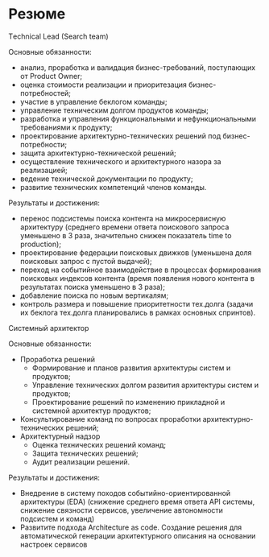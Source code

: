 # Резюме

Тechnical Lead (Search team)

Основные обязанности:

- анализ, проработка и валидация бизнес-требований, поступающих от Product Owner;
- оценка стоимости реализации и приоритезация бизнес-потребностей;
- участие в управление беклогом команды;
- управление техническим долгом продуктов команды;
- разработка и управления функциональными и нефункциональными требованиями к продукту;
- проектирование архитектурно-технических решений под бизнес-потребности;
- защита архитектурно-технической решений;
- осуществление технического и архитектурного назора за реализацией;
- ведение технической документации по продукту;
- развитие технических компетенций членов команды.

Результаты и достижения:

- перенос подсистемы поиска контента на микросервисную архитектуру (среднего времени ответа поискового запроса уменьшено в 3 раза, значительно снижен показатель time to production);
- проектирование федерации поисковых движков (уменьшена доля поисковых запрос с пустой выдачей);
- переход на событийное взаимодействие в процессах формирования поисковых индексов контента (время появления нового контента в результатах поиска уменьшено в 3 раза);
- добавление поиска по новым вертикалям;
- контроль размера и повышение приоритетности тех.долга (задачи их беклога тех.долга планировались в рамках основных спринтов).

Системный архитектор

Основные обязанности:

- Проработка решений
    - Формирование и планов развития архитектуры систем и продуктов;
    - Управление технических долгом развития архитектуры систем и продуктов;
    - Проектирование решений по изменению прикладной и системной архитектур продуктов;
- Консультирование команд по вопросах проработки архитектурно-технических решений;
- Архитектурный надзор
    - Оценка технических решений команд;
    - Защита технических решений;
    - Аудит реализации решений.

Результаты и достижения:

- Внедрение в систему походов событийно-ориентированной архитектуры (EDA) (снижение среднего время ответа API системы, снижение связности сервисов, увеличение автономности подсистем и команд)
- Развитите подхода Architecture as code. Создание решения для автоматической генерации архитектурного описания на основании настроек сервисов